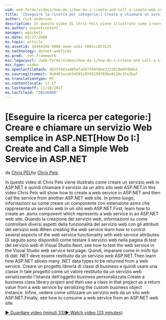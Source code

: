 ```yaml
---
uid: web-forms/videos/how-do-i/how-do-i-create-and-call-a-simple-web-service-in-aspnet
title: '[Eseguire la ricerca per categorie:] Creare e chiamare un servizio Web semplice in ASP.NET | Documenti Microsoft'
author: rick-anderson
description: In questo video di Chris Pels viene illustrato come creare un servizio web in ASP.NET e quindi chiamare il servizio da un altro sito web ASP.NET. In primo luogo, imparare a creare...
ms.author: aspnetcontent
manager: wpickett
ms.date: 03/27/2008
ms.topic: article
ms.assetid: 34464109-4968-4eee-a1b1-5601cc853125
ms.technology: dotnet-webforms
ms.prod: .net-framework
msc.legacyurl: /web-forms/videos/how-do-i/how-do-i-create-and-call-a-simple-web-service-in-aspnet
msc.type: video
ms.openlocfilehash: d625fd41a405efa207f69f8ee3722810e0fd8de1
ms.sourcegitcommit: 9a9483aceb34591c97451997036a9120c3fe2baf
ms.translationtype: MT
ms.contentlocale: it-IT
ms.lasthandoff: 11/10/2017
ms.locfileid: "26526460"
---
```

<a name="how-do-i-create-and-call-a-simple-web-service-in-aspnet"></a><span data-ttu-id="8cc63-104">[Eseguire la ricerca per categorie:] Creare e chiamare un servizio Web semplice in ASP.NET</span><span class="sxs-lookup"><span data-stu-id="8cc63-104">[How Do I:] Create and Call a Simple Web Service in ASP.NET</span></span>
====================
<span data-ttu-id="8cc63-105">da [Chris PEL](https://twitter.com/chrispels)</span><span class="sxs-lookup"><span data-stu-id="8cc63-105">by [Chris Pels](https://twitter.com/chrispels)</span></span>

<span data-ttu-id="8cc63-106">In questo video di Chris Pels viene illustrato come creare un servizio web in ASP.NET e quindi chiamare il servizio da un altro sito web ASP.NET.</span><span class="sxs-lookup"><span data-stu-id="8cc63-106">In this video Chris Pels will show how to create a web service in ASP.NET and then call the service from another ASP.NET web site.</span></span> <span data-ttu-id="8cc63-107">In primo luogo, informazioni su come creare un componente con estensione asmx che rappresenta un servizio web in un sito web ASP.NET.</span><span class="sxs-lookup"><span data-stu-id="8cc63-107">First, learn how to create an .asmx component which represents a web service in an ASP.NET web site.</span></span> <span data-ttu-id="8cc63-108">Quando la creazione del servizio web, informazioni su come controllare diversi aspetti della funzionalità del servizio web con gli attributi del servizio web.</span><span class="sxs-lookup"><span data-stu-id="8cc63-108">When creating the web service learn how to control several aspects of the web service functionality with web service attributes.</span></span> <span data-ttu-id="8cc63-109">Di seguito sono disponibili come testare il servizio web nella pagina di test del servizio web di Visual Studio.</span><span class="sxs-lookup"><span data-stu-id="8cc63-109">Next, see how to test the web service in the Visual Studio web service test page.</span></span> <span data-ttu-id="8cc63-110">Quindi, imparare come in molti tipi di dati .NET deve essere restituito da un servizio web ASP.NET.</span><span class="sxs-lookup"><span data-stu-id="8cc63-110">Then learn how ASP.NET allows many .NET data types to be returned from a web service.</span></span> <span data-ttu-id="8cc63-111">Creare un progetto libreria di classi di business e quindi usare una classe in tale progetto come un valore restituito da un servizio web serializzando l'istanza dell'oggetto business personalizzata.</span><span class="sxs-lookup"><span data-stu-id="8cc63-111">Create a business class library project and then use a class in that project as a return value from a web service by serializing the custom business object instance.</span></span> <span data-ttu-id="8cc63-112">Infine, vedere come utilizzare un servizio web da un sito web ASP.NET.</span><span class="sxs-lookup"><span data-stu-id="8cc63-112">Finally, see how to consume a web service from an ASP.NET web site.</span></span>

[<span data-ttu-id="8cc63-113">&#9654; Guardare video (minuti 33)</span><span class="sxs-lookup"><span data-stu-id="8cc63-113">&#9654; Watch video (33 minutes)</span></span>](https://channel9.msdn.com/Blogs/ASP-NET-Site-Videos/how-do-i-create-and-call-a-simple-web-service-in-aspnet)
